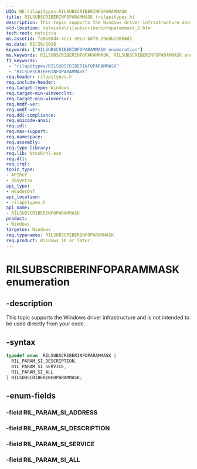 ```yaml
---
UID: NE:rilapitypes.RILSUBSCRIBERINFOPARAMMASK
title: RILSUBSCRIBERINFOPARAMMASK (rilapitypes.h)
description: This topic supports the Windows driver infrastructure and is not intended to be used directly from your code.
old-location: netvista\rilsubscriberinfoparammask_2.htm
tech.root: netvista
ms.assetid: fe8b08d4-4cc1-49cd-b0f8-29e8b198b0d1
ms.date: 02/26/2018
keywords: ["RILSUBSCRIBERINFOPARAMMASK enumeration"]
ms.keywords: RILSUBSCRIBERINFOPARAMMASK, RILSUBSCRIBERINFOPARAMMASK enumeration [Network Drivers Starting with Windows Vista], RIL_PARAM_SI_ALL, RIL_PARAM_SI_DESCRIPTION, RIL_PARAM_SI_SERVICE, netvista.rilsubscriberinfoparammask_2, rilapitypes/RILSUBSCRIBERINFOPARAMMASK, rilapitypes/RIL_PARAM_SI_ALL, rilapitypes/RIL_PARAM_SI_DESCRIPTION, rilapitypes/RIL_PARAM_SI_SERVICE
f1_keywords:
 - "rilapitypes/RILSUBSCRIBERINFOPARAMMASK"
 - "RILSUBSCRIBERINFOPARAMMASK"
req.header: rilapitypes.h
req.include-header:
req.target-type: Windows
req.target-min-winverclnt:
req.target-min-winversvr:
req.kmdf-ver:
req.umdf-ver:
req.ddi-compliance:
req.unicode-ansi:
req.idl:
req.max-support:
req.namespace:
req.assembly:
req.type-library:
req.lib: NtosKrnl.exe
req.dll:
req.irql:
topic_type:
- APIRef
- kbSyntax
api_type:
- HeaderDef
api_location:
- rilapitypes.h
api_name:
- RILSUBSCRIBERINFOPARAMMASK
product:
- Windows
targetos: Windows
req.typenames: RILSUBSCRIBERINFOPARAMMASK
req.product: Windows 10 or later.
---
```


# RILSUBSCRIBERINFOPARAMMASK enumeration


## -description


This topic supports the Windows driver infrastructure and is not intended to be used directly from your code.


## -syntax


```cpp
typedef enum _RILSUBSCRIBERINFOPARAMMASK {
  RIL_PARAM_SI_DESCRIPTION,
  RIL_PARAM_SI_SERVICE,
  RIL_PARAM_SI_ALL
} RILSUBSCRIBERINFOPARAMMASK;
```


## -enum-fields




### -field RIL_PARAM_SI_ADDRESS


### -field RIL_PARAM_SI_DESCRIPTION


### -field RIL_PARAM_SI_SERVICE


### -field RIL_PARAM_SI_ALL

